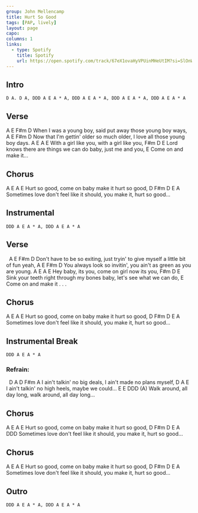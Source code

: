 ```yaml
---
group: John Mellencamp
title: Hurt So Good
tags: [PAP, lively]
layout: page
capo: 
columns: 1
links: 
  - type: Spotify
    title: Spotify
    url: https://open.spotify.com/track/67eX1ovaHyVPUinMHeUtIM?si=SlOnWkYpTYOT2Rui7GZHkw
---
```


## Intro

```chordpro
D A. D A, DDD A E A * A, DDD A E A * A, DDD A E A * A, DDD A E A * A
```

## Verse

A             E        F#m                   D
 When I was a young boy, said put away those young boy ways,
A                     E                  F#m                D
 Now that I'm gettin' older so much older, I love all those young boy days.
A                     E A                 E
 With a girl like you,   with a girl like you,
F#m                        D                E
 Lord knows there are things we can do baby, just me and you,
E
 Come on and make it...

## Chorus

A         E   A                     E
 Hurt so good, come on baby make it hurt so good,
D          F#m        D                               E         A
 Sometimes love don't feel like it should, you make it, hurt so good...

## Instrumental

```chordpro
DDD A E A * A, DDD A E A * A
```

## Verse

&nbsp;     A                 E         F#m                            D
 Don't have to be so exiting, just tryin' to give myself a little bit of fun yeah,
A                E          F#m                     D
 You always look so invitin', you ain't as green as you are  young.
A              E   A                     E
 Hey baby, its you, come on girl now its you,
F#m                     D                    E
 Sink your teeth right through my bones baby, let's see what we can do,
E
 Come on and make it . . .

## Chorus

A         E   A                     E
 Hurt so good, come on baby make it hurt so good,
D          F#m        D                               E         A
 Sometimes love don't feel like it should, you make it, hurt so good...

## Instrumental Break

```chordpro
DDD A E A * A
```

### Refrain:

&nbsp;     D                   A         D                F#m     A
 I ain't talkin' no big deals, I ain't made no plans myself,
D                   A                         E
 I ain't talkin' no high heels, maybe we could...
E                          E                            DDD  (A)
 Walk around, all day long, walk around, all day long...

## Chorus

A         E   A                     E
 Hurt so good, come on baby make it hurt so good,
D         F#m        D                                E         A     DDD
 Sometimes love don't feel like it should, you make it, hurt so good...

## Chorus

A         E   A                     E
 Hurt so good, come on baby make it hurt so good,
D          F#m        D                               E         A
 Sometimes love don't feel like it should, you make it, hurt so good...

## Outro

```chordpro
DDD A E A * A, DDD A E A * A
```

